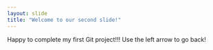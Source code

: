 ```yaml
---
layout: slide
title: "Welcome to our second slide!"
---
```

Happy to complete my first Git project!!!
Use the left arrow to go back!
